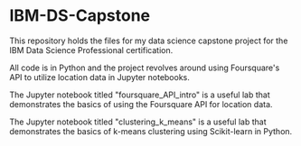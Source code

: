 # IBM-DS-Capstone
This repository holds the files for my data science capstone project for the IBM Data Science Professional certification.

All code is in Python and the project revolves around using Foursquare's API to utilize location data in Jupyter notebooks.

The Jupyter notebook titled "foursquare_API_intro" is a useful lab that demonstrates the basics of using the Foursquare API for location data.

The Jupyter notebook titled "clustering_k_means" is a useful lab that demonstrates the basics of k-means clustering using Scikit-learn in Python.
